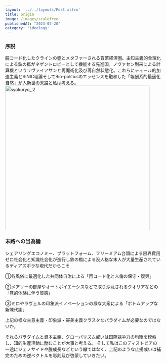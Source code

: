 ```yaml
---
layout: '../../layouts/Post.astro'
title: origin
image: /images/scalefree
publishedAt: "2023-02-20"
category: 'ideology'
---
```


### 序説

脱コード化したクラインの壺とメタファーされる貨幣経済圏。主知主義的合理化による鉄の檻がネゲントロピーとして機能する先進国。ノヴァセン到来による計算機というリヴァイアサンと再魔術化及び再自然状態化。これらにティール的加速主義とSINIC理論そしてBio-politicsのエッセンスを融和した「報酬系的最適化自然」が人新世の末路と私は考える。
<img width="467" alt="syokuryo_２" src="https://user-images.githubusercontent.com/124674475/219979520-e8df2a2c-85f0-45ce-8f0a-be84fc9f3f84.png">


### 末路への当為論

シェアリングエコノミー、プラットフォーム、フリーミアム台頭による限界費用ゼロ社会化と知識社会化が進行し鉄の檻による没人格な末人が大量生産されているディアスポラな現代だからこそ

➀各風俗に最適化した共同体自治による「再コード化と人倫の保守・復興」

➁メアリーの部屋やオートポイエーシスなどで取り沙汰されるクオリアなどの「覚的体験に伴う質感」

➂ミロやラヴェルの印象派イノベーションの様な大衆による「ボトムアップな新陳代謝」

上記の様な主意主義・印象派・審美主義クラスタなパラダイムが必要なのではないか。



それらパラダイムと資本主義、グローバリズム或いは国際競争力の均衡を模索し、知的生産活動に励むことが大事と考える。
そして私はこのディストピアの一途にジェノサイドや脱成長などという轍ではなく、上記のような止揚或いは補完のための逆ベクトルを彫刻及び啓蒙していきたい。

